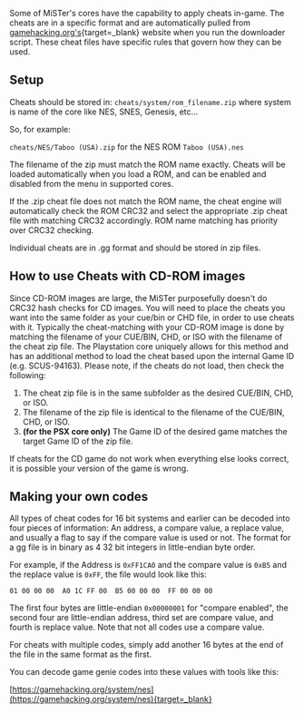 Some of MiSTer's cores have the capability to apply cheats in-game. The cheats are in a specific format and are automatically pulled from [gamehacking.org's](https://gamehacking.org/){target=_blank} website when you run the downloader script. These cheat files have specific rules that govern how they can be used.

## Setup
Cheats should be stored in:  `cheats/system/rom_filename.zip` where system is name of the core like NES, SNES, Genesis, etc...

So, for example: 

`cheats/NES/Taboo (USA).zip` for the NES ROM `Taboo (USA).nes`

The filename of the zip must match the ROM name exactly. Cheats will be loaded automatically when you load a ROM, and can be enabled and disabled from the menu in supported cores.

If the .zip cheat file does not match the ROM name, the cheat engine will automatically check the ROM CRC32 and select the appropriate .zip cheat file with matching CRC32 accordingly. ROM name matching has priority over CRC32 checking.

Individual cheats are in .gg format and should be stored in zip files.

## How to use Cheats with CD-ROM images
Since CD-ROM images are large, the MiSTer purposefully doesn't do CRC32 hash checks for CD images. You will need to place the cheats you want into the same folder as your cue/bin or CHD file, in order to use cheats with it. Typically the cheat-matching with your CD-ROM image is done by matching the filename of your CUE/BIN, CHD, or ISO with the filename of the cheat zip file. The Playstation core uniquely allows for this method and has an additional method to load the cheat based upon the internal Game ID (e.g. SCUS-94163). Please note, if the cheats do not load, then check the following:

1. The cheat zip file is in the same subfolder as the desired CUE/BIN, CHD, or ISO.
2. The filename of the zip file is identical to the filename of the CUE/BIN, CHD, or ISO.
3. **(for the PSX core only)** The Game ID of the desired game matches the target Game ID of the zip file.

If cheats for the CD game do not work when everything else looks correct, it is possible your version of the game is wrong.

## Making your own codes
All types of cheat codes for 16 bit systems and earlier can be decoded into four pieces of information: An address, a compare value, a replace value, and usually a flag to say if the compare value is used or not. The format for a gg file is in binary as 4 32 bit integers in little-endian byte order. 

For example, if the Address is `0xFF1CA0` and the compare value is `0xB5` and the replace value is `0xFF`, the file would look like this:

`01 00 00 00  A0 1C FF 00  B5 00 00 00  FF 00 00 00`

The first four bytes are little-endian `0x00000001` for "compare enabled", the second four are little-endian address, third set are compare value, and fourth is replace value. Note that not all codes use a compare value.

For cheats with multiple codes, simply add another 16 bytes at the end of the file in the same format as the first.

You can decode game genie codes into these values with tools like this:

[https://gamehacking.org/system/nes](https://gamehacking.org/system/nes){target=_blank}
